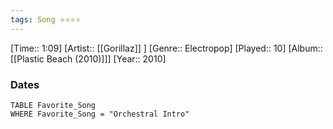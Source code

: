 ```yaml
---
tags: Song ⭐⭐⭐⭐ 
---
```

[Time:: 1:09]
[Artist:: [[Gorillaz]] ]
[Genre:: Electropop]
[Played:: 10]
[Album:: [[Plastic Beach (2010)]]]
[Year:: 2010]
### Dates
````dataview
TABLE Favorite_Song
WHERE Favorite_Song = "Orchestral Intro"
````